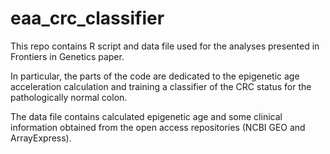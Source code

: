 # eaa_crc_classifier

This repo contains R script and data file used for the analyses presented in Frontiers in Genetics paper.

In particular, the parts of the code are dedicated to the epigenetic age acceleration calculation and training a classifier of the CRC status for the pathologically normal colon.

The data file contains calculated epigenetic age and some clinical information obtained from the open access repositories (NCBI GEO and ArrayExpress).
